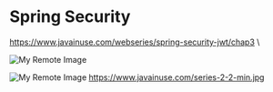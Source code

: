 # Spring Security 
https://www.javainuse.com/webseries/spring-security-jwt/chap3 \

![My Remote Image](https://www.dropbox.com/s/.../my-remote-image.jpg?dl=0)

![My Remote Image](https://www.javainuse.com/series-2-2-min.jpg)
https://www.javainuse.com/series-2-2-min.jpg

